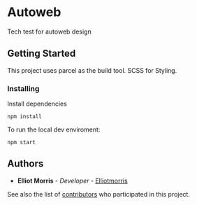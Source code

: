 # Autoweb 

Tech test for autoweb design

## Getting Started

 This project uses parcel as the build tool. 
 SCSS for Styling.
 

### Installing

Install dependencies

```
npm install
```

To run the local dev enviroment: 

```
npm start 
```

## Authors

* **Elliot Morris** - *Developer* - [Elliotmorris](https://github.com/elliotrpmorris)

See also the list of [contributors](https://github.com/your/project/contributors) who participated in this project.
